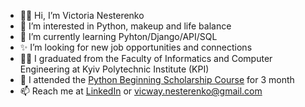 - 👩‍💻 Hi, I’m Victoria Nesterenko
- 👀 I’m interested in Python, makeup and life balance
- 🐍 I’m currently learning Pyhton/Django/API/SQL
- ✨ I’m looking for new job opportunities and connections
- 👨‍🎓 I graduated from the Faculty of Informatics and Computer Engineering at Kyiv Polytechnic Institute (KPI)
- 💙 I attended the [Python Beginning Scholarship Course](https://prjctr.com/course/python-beginning-scholarship) for 3 month
- 📫 Reach me at [LinkedIn](https://www.linkedin.com/in/vicnesterenko/) or vicway.nesterenko@gmail.com

<!---
vicnesterenko/vicnesterenko is a ✨ special ✨ repository because its `README.md` (this file) appears on your GitHub profile.
You can click the Preview link to take a look at your changes.
--->
